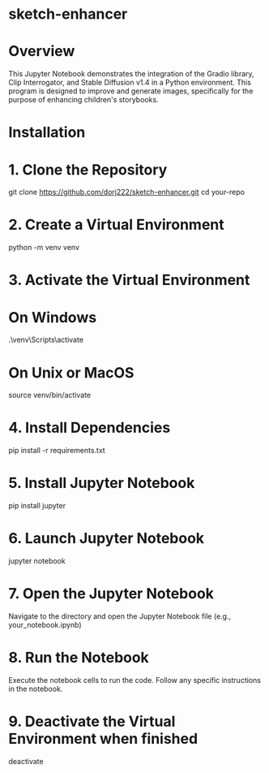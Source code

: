 # sketch-enhancer
# Overview
This Jupyter Notebook demonstrates the integration of the Gradio library, Clip Interrogator, and Stable Diffusion v1.4 in a Python environment. This program is designed to improve and generate images, specifically for the purpose of enhancing children's storybooks.

# Installation
# 1. Clone the Repository
git clone https://github.com/dorj222/sketch-enhancer.git
cd your-repo

# 2. Create a Virtual Environment
python -m venv venv

# 3. Activate the Virtual Environment
# On Windows
.\venv\Scripts\activate
# On Unix or MacOS
source venv/bin/activate

# 4. Install Dependencies
pip install -r requirements.txt

# 5. Install Jupyter Notebook
pip install jupyter

# 6. Launch Jupyter Notebook
jupyter notebook

# 7. Open the Jupyter Notebook
Navigate to the directory and open the Jupyter Notebook file (e.g., your_notebook.ipynb)

# 8. Run the Notebook
Execute the notebook cells to run the code. Follow any specific instructions in the notebook.

# 9. Deactivate the Virtual Environment when finished
deactivate
